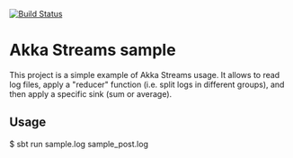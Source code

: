 [![Build Status](https://travis-ci.org/taggiasco/akka-streams-logreader.svg?branch=master)](https://travis-ci.org/taggiasco/akka-streams-logreader)

# Akka Streams sample

This project is a simple example of Akka Streams usage. It allows to read log files, apply a "reducer" function (i.e. split logs in different groups), and then apply a specific sink (sum or average).



## Usage

$ sbt run sample.log sample_post.log
